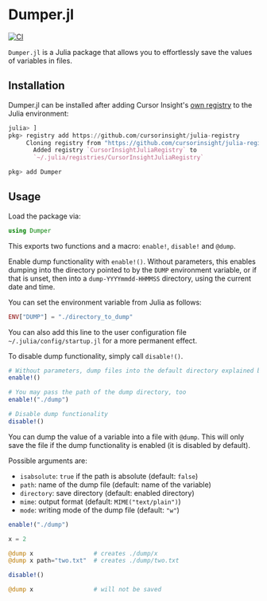 # Dumper.jl

[![CI](https://github.com/cursorinsight/Dumper.jl/actions/workflows/CI.yml/badge.svg)](https://github.com/cursorinsight/Dumper.jl/actions/workflows/CI.yml)

`Dumper.jl` is a Julia package that allows you to effortlessly save the values
of variables in files.

## Installation

Dumper.jl can be installed after adding Cursor Insight's [own registry][CIJR] to
the Julia environment:

```julia
julia> ]
pkg> registry add https://github.com/cursorinsight/julia-registry
     Cloning registry from "https://github.com/cursorinsight/julia-registry"
       Added registry `CursorInsightJuliaRegistry` to
       `~/.julia/registries/CursorInsightJuliaRegistry`

pkg> add Dumper
```

## Usage

Load the package via:

```julia
using Dumper
```

This exports two functions and a macro: `enable!`, `disable!` and `@dump`.

Enable dump functionality with `enable!()`. Without parameters, this enables
dumping into the directory pointed to by the `DUMP` environment variable, or if
that is unset, then into a `dump-YYYYmmdd-HHMMSS` directory, using the current
date and time.

You can set the environment variable from Julia as follows:

```julia
ENV["DUMP"] = "./directory_to_dump"
```

You can also add this line to the user configuration file
`~/.julia/config/startup.jl` for a more permanent effect.

To disable dump functionality, simply call `disable!()`.

```julia
# Without parameters, dump files into the default directory explained before
enable!()

# You may pass the path of the dump directory, too
enable!("./dump")

# Disable dump functionality
disable!()
```

You can dump the value of a variable into a file with `@dump`. This will only
save the file if the dump functionality is enabled (it is disabled by default).

Possible arguments are:
  - `isabsolute`:   `true` if the path is absolute (default: `false`)
  - `path`:         name of the dump file (default: name of the variable)
  - `directory`:    save directory (default: enabled directory)
  - `mime`:         output format (default: `MIME("text/plain")`)
  - `mode`:         writing mode of the dump file (default: `"w"`)

```julia
enable!("./dump")

x = 2

@dump x                 # creates ./dump/x
@dump x path="two.txt"  # creates ./dump/two.txt

disable!()

@dump x                 # will not be saved
```

[CIJR]: https://github.com/cursorinsight/julia-registry
